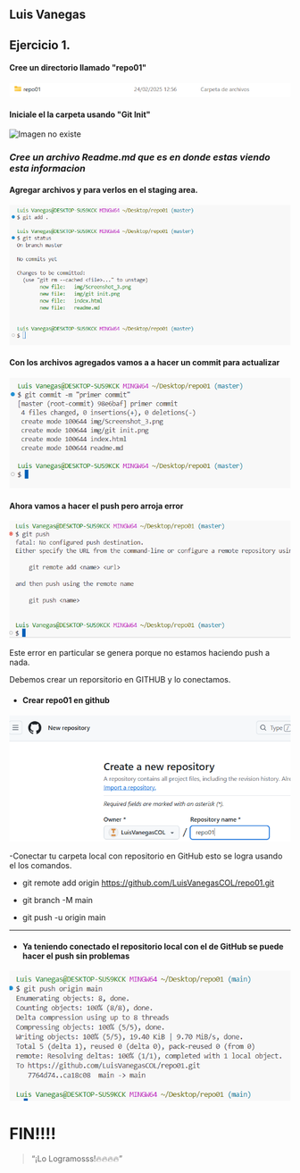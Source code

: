 ##  **Luis Vanegas**

##  Ejercicio 1.

#### Cree un directorio llamado "repo01"

![Imagen no existe](./img//Screenshot_3.png "Creando carpeta")

#### Iniciale el la carpeta usando "Git Init"

![Imagen no existe](./img/gitinit.png](https://) "Creando carpeta")

### _Cree un archivo Readme.md que es en donde estas viendo esta informacion_

#### Agregar archivos y para verlos en el staging area. 

![Imagen no existe](./img/addystatus.png "Creando carpeta")

#### Con los archivos agregados vamos a a hacer un commit para actualizar  

![Imagen no existe](./img/commit.png "Creando carpeta")

#### Ahora vamos a hacer el push pero arroja error 

![Imagen no existe](./img/errorpush.png "Creando carpeta")

Este error en particular se genera porque no estamos haciendo push a nada. 

Debemos crear un reporsitorio en GITHUB y lo conectamos. 

- #### Crear repo01 en github

![Imagen no existe](./img/nuevorepogit.png "Creando carpeta")

-Conectar tu carpeta local con repositorio en GitHub esto se logra usando el los comandos. 


* git remote add origin https://github.com/LuisVanegasCOL/repo01.git

* git branch -M main <!--Esto para cambiar el nombre de Master a main -->
* git push -u origin main 

- - -
- #### Ya teniendo conectado el repositorio local con el de GitHub se puede hacer el push sin problemas

![Imagen no existe](./img/pushexitoso.png "Creando carpeta")

# FIN!!!!

>“¡Lo Logramosss!🔥🔥🔥🔥”
